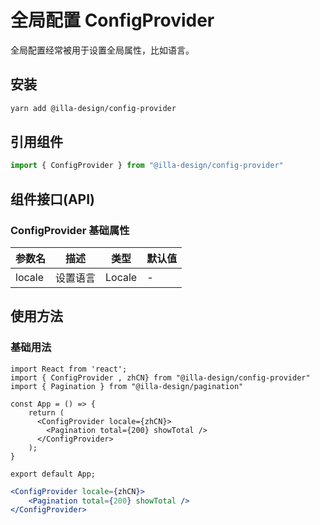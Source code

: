 # 全局配置 ConfigProvider

全局配置经常被用于设置全局属性，比如语言。

## 安装

```bash
yarn add @illa-design/config-provider
```

## 引用组件

```jsx
import { ConfigProvider } from "@illa-design/config-provider"
```

## 组件接口(API)

### ConfigProvider 基础属性

| 参数名 | 描述     | 类型   | 默认值 |
| ------ | -------- | ------ | ------ |
| locale | 设置语言 | Locale | -      |

## 使用方法

### 基础用法

```SnackPlayer dependencies=@illa-design/config-provider,@illa-design/pagination
import React from 'react';
import { ConfigProvider , zhCN} from "@illa-design/config-provider"
import { Pagination } from "@illa-design/pagination"

const App = () => {
    return (
      <ConfigProvider locale={zhCN}>
        <Pagination total={200} showTotal />
      </ConfigProvider>
    );
}

export default App;

```

```jsx
<ConfigProvider locale={zhCN}>
	<Pagination total={200} showTotal />
</ConfigProvider>
```
